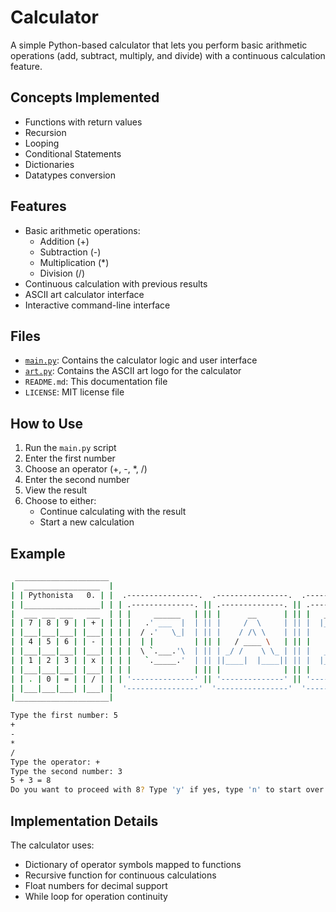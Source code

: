 # Calculator

A simple Python-based calculator that lets you perform basic arithmetic operations (add, subtract, multiply, and divide) with a continuous calculation feature.

## Concepts Implemented

- Functions with return values
- Recursion
- Looping 
- Conditional Statements
- Dictionaries
- Datatypes conversion

## Features

- Basic arithmetic operations:
  - Addition (+)
  - Subtraction (-)
  - Multiplication (*)
  - Division (/)
- Continuous calculation with previous results
- ASCII art calculator interface
- Interactive command-line interface

## Files

- [`main.py`](main.py): Contains the calculator logic and user interface
- [`art.py`](art.py): Contains the ASCII art logo for the calculator
- `README.md`: This documentation file
- `LICENSE`: MIT license file

## How to Use

1. Run the `main.py` script
2. Enter the first number
3. Choose an operator (+, -, *, /)
4. Enter the second number
5. View the result
6. Choose to either:
   - Continue calculating with the result
   - Start a new calculation

## Example

```sh
 _____________________
|  _________________  |
| | Pythonista   0. | |  .----------------.  .----------------.  .----------------.  .----------------. 
| |_________________| | | .--------------. || .--------------. || .--------------. || .--------------. |
|  ___ ___ ___   ___  | | |     ______   | || |      __      | || |   _____      | || |     ______   | |
| | 7 | 8 | 9 | | + | | | |   .' ___  |  | || |     /  \     | || |  |_   _|     | || |   .' ___  |  | |
| |___|___|___| |___| | | |  / .'   \_|  | || |    / /\ \    | || |    | |       | || |  / .'   \_|  | |
| | 4 | 5 | 6 | | - | | | |  | |         | || |   / ____ \   | || |    | |   _   | || |  | |         | |
| |___|___|___| |___| | | |  \ `.___.'\  | || | _/ /    \ \_ | || |   _| |__/ |  | || |  \ `.___.'\  | |
| | 1 | 2 | 3 | | x | | | |   `._____.'  | || ||____|  |____|| || |  |________|  | || |   `._____.'  | |
| |___|___|___| |___| | | |              | || |              | || |              | || |              | |
| | . | 0 | = | | / | | | '--------------' || '--------------' || '--------------' || '--------------' |
| |___|___|___| |___| |  '----------------'  '----------------'  '----------------'  '----------------' 
|_____________________|

Type the first number: 5
+
-
*
/
Type the operator: +
Type the second number: 3
5 + 3 = 8
Do you want to proceed with 8? Type 'y' if yes, type 'n' to start over.
```

## Implementation Details

The calculator uses:
- Dictionary of operator symbols mapped to functions
- Recursive function for continuous calculations
- Float numbers for decimal support
- While loop for operation continuity
